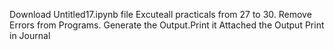 Download Untitled17.ipynb file
Excuteall practicals from 27 to 30.
Remove Errors from Programs.
Generate the Output.Print it
Attached the Output Print in Journal
